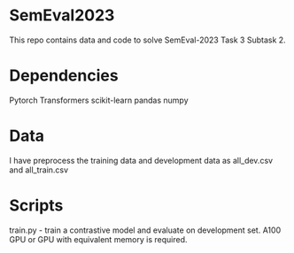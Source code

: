 # SemEval2023
This repo contains data and code to solve SemEval-2023 Task 3 Subtask 2.

# Dependencies
Pytorch Transformers scikit-learn pandas numpy

# Data
I have preprocess the training data and development data as all_dev.csv and all_train.csv

# Scripts
train.py - train a contrastive model and evaluate on development set. A100 GPU or GPU with equivalent memory is required.

